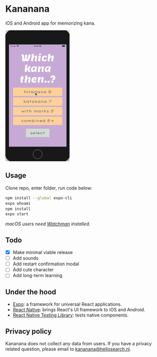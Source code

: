 # Kananana
iOS and Android app for memorizing kana.

<img src="app/assets/visual-demo.gif" alt="Visual demo" width="200"/>

## Usage
Clone repo, enter folder, run code below:
```sh
npm install --global expo-cli
expo whoami
npm install
expo start
```
*macOS users need [Watchman](https://facebook.github.io/watchman/docs/install#buildinstall) installed.*  

## Todo
- [x] Make minimal viable release
- [ ] Add sounds
- [ ] Add restart confirmation modal
- [ ] Add cute character
- [ ] Add long-term learning

## Under the hood
- [Expo](https://docs.expo.io/): a framework for universal React applications.
- [React Native](https://reactnative.dev/): brings React's UI framework to iOS and Android.
- [React Native Testing Library](https://callstack.github.io/react-native-testing-library/): tests native components.

## Privacy policy
Kananana does not collect any data from users. If you have a privacy related question, please email to [kananana@hellosearch.nl](mailto:kananana@hellosearch.nl).

